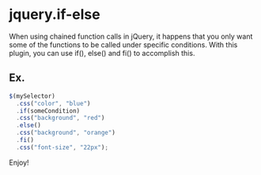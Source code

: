 jquery.if-else
==============

When using chained function calls in jQuery, it happens that you only want some of the functions to be called under specific conditions. With this plugin, you can use if(), else() and fi() to accomplish this.

Ex.
--
```javascript
$(mySelector)
  .css("color", "blue")
  .if(someCondition)
  .css("background", "red")
  .else()
  .css("background", "orange")
  .fi()
  .css("font-size", "22px");
```

Enjoy!
